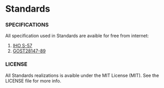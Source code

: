 # Standards

### SPECIFICATIONS 

All specification used in Standards are avaible for free from internet:

1. [IHO S-57](http://www.iho.int/iho_pubs/standard/S-57Ed3.1/31Main.pdf)
2. [GOST28147-89](http://protect.gost.ru/v.aspx?control=8&baseC=-1&page=0&month=-1&year=-1&search=&RegNum=1&DocOnPageCount=15&id=131282)

### LICENSE

All Standards realizations is avaible under the MIT License (MIT). See the LICENSE file for more info.